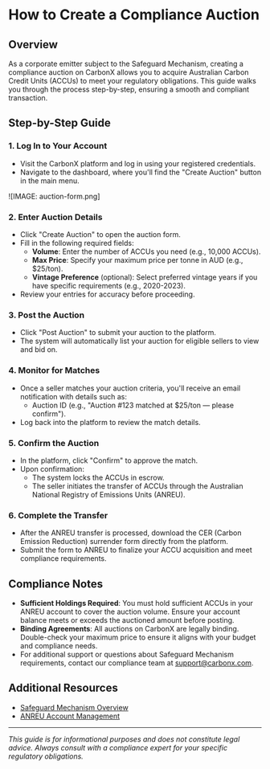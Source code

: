 # How to Create a Compliance Auction

## Overview
As a corporate emitter subject to the Safeguard Mechanism, creating a compliance auction on CarbonX allows you to acquire Australian Carbon Credit Units (ACCUs) to meet your regulatory obligations. This guide walks you through the process step-by-step, ensuring a smooth and compliant transaction.

## Step-by-Step Guide

### 1. Log In to Your Account
- Visit the CarbonX platform and log in using your registered credentials.
- Navigate to the dashboard, where you'll find the "Create Auction" button in the main menu.

![IMAGE: auction-form.png]

### 2. Enter Auction Details
- Click "Create Auction" to open the auction form.
- Fill in the following required fields:
  - **Volume**: Enter the number of ACCUs you need (e.g., 10,000 ACCUs).
  - **Max Price**: Specify your maximum price per tonne in AUD (e.g., $25/ton).
  - **Vintage Preference** (optional): Select preferred vintage years if you have specific requirements (e.g., 2020-2023).
- Review your entries for accuracy before proceeding.

### 3. Post the Auction
- Click "Post Auction" to submit your auction to the platform.
- The system will automatically list your auction for eligible sellers to view and bid on.

### 4. Monitor for Matches
- Once a seller matches your auction criteria, you'll receive an email notification with details such as:
  - Auction ID (e.g., "Auction #123 matched at $25/ton — please confirm").
- Log back into the platform to review the match details.

### 5. Confirm the Auction
- In the platform, click "Confirm" to approve the match.
- Upon confirmation:
  - The system locks the ACCUs in escrow.
  - The seller initiates the transfer of ACCUs through the Australian National Registry of Emissions Units (ANREU).

### 6. Complete the Transfer
- After the ANREU transfer is processed, download the CER (Carbon Emission Reduction) surrender form directly from the platform.
- Submit the form to ANREU to finalize your ACCU acquisition and meet compliance requirements.

## Compliance Notes
- **Sufficient Holdings Required**: You must hold sufficient ACCUs in your ANREU account to cover the auction volume. Ensure your account balance meets or exceeds the auctioned amount before posting.
- **Binding Agreements**: All auctions on CarbonX are legally binding. Double-check your maximum price to ensure it aligns with your budget and compliance needs.
- For additional support or questions about Safeguard Mechanism requirements, contact our compliance team at support@carbonx.com.

## Additional Resources
- [Safeguard Mechanism Overview](https://www.cleanenergyregulator.gov.au/RET/About-the-RETS/safeguard-mechanism)
- [ANREU Account Management](https://www.cleanenergyregulator.gov.au/NGER-and-energy-efficiency-reporting/ANREU)

---

*This guide is for informational purposes and does not constitute legal advice. Always consult with a compliance expert for your specific regulatory obligations.*